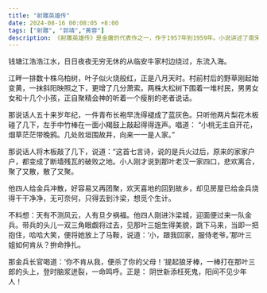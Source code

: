 ```yaml
---
title: "射雕英雄传"
date: 2024-08-16 00:08:05 +8:00
tags: ["射雕", "郭靖","黄蓉"]
description: 《射雕英雄传》是金庸的代表作之一，作于1957年到1959年。小说讲述了南宋年间，随丈夫杨铁心流落江南牛家村的包惜弱救了金国王子完颜洪烈，却害得丈夫和义兄郭啸天两家家破人亡。郭啸天的妻子逃到蒙古大漠，生下遗腹子郭靖。傻小子郭靖得到丐帮帮主洪七公传授绝技“降龙十八掌”，更赢得心上人蓉儿芳心。坚毅淳朴的傻小子终成一代大侠。包惜弱和杨铁心之子杨康认贼作父，成了金国的小王子，最终害人害己，惨死在牛家村。本书阐释了侠义精神的真谛——侠之大者、为国为民。这是中国传统小说和戏剧的特征，但不免缺乏人物内心世界的复杂性。由于人物性格单纯而情节热闹，所以《射雕》比较得到欢迎，被拍成各种语种的电影和电视剧在全球众多国家和地区热播。
---
```


钱塘江浩浩江水，日日夜夜无穷无休的从临安牛家村边绕过，东流入海。

江畔一排数十株乌柏树，叶子似火烧般红，正是八月天时。村前村后的野草刚起始变黄，一抹斜阳映照之下，更增了几分萧索。两株大松树下围着一堆村民，男男女女和十几个小孩，正自聚精会神的听着一个瘦削的老者说话。

那说话人五十来岁年纪，一件青布长袍早洗得褪成了蓝灰色。只听他两片梨花木板碰了几下，左手中竹棒在一面小羯鼓上敲起得得连声。唱道： “小桃无主自开花，烟草茫茫带晚鸦。几处败垣围故井，向来一一是人家。”

那说话人将木板敲了几下，说道：“这首七言诗，说的是兵火过后，原来的家家户户，都变成了断墙残瓦的破败之地。小人刚才说到那叶老汉一家四口，悲欢离合，聚了又散，散了又聚。

他四人给金兵冲散，好容易又再团聚，欢天喜地的回到故乡，却见房屋已给金兵烧得干干净净，无可奈何，只得去到汴梁，想觅个生计。

不料想：天有不测风云，人有旦夕祸福。他四人刚进汴梁城，迎面便过来一队金兵。带兵的头儿一双三角眼觑将过去，见那叶三姐生得美貌，跳下马来，当即一把抱住，哈哈大笑，便将她放上了马鞍，说道：‘小，跟我回家，服侍老爷。’那叶三姐如何肯从？拚命挣扎。

那金兵长官喝道：‘你不肯从我，便杀了你的父母！’提起狼牙棒，一棒打在那叶三郎的头上，登时脑浆迸裂，一命鸣呼。正是： 阴世新添枉死鬼，阳间不见少年人！
